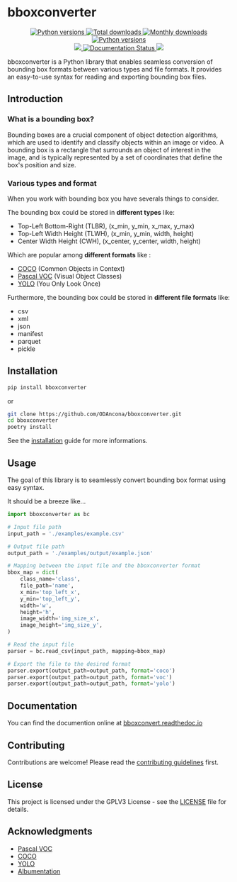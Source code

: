 # bboxconverter

<p align="center">
    <a href="https://pypi.org/project/bboxconverter">
        <img src="https://img.shields.io/pypi/v/bboxconverter?color=blue" alt="Python versions">
    </a>
    <a href="https://pepy.tech/project/bboxconverter">
        <img src="https://pepy.tech/badge/bboxconverter" alt="Total downloads">
    </a>
    <a href="https://pypi.org/project/bboxconverter">
        <img src="https://img.shields.io/pypi/dm/bboxconverter?color=blue" alt="Monthly downloads">
    </a>
    <a href="https://pypi.org/project/bboxconverter">
        <img src="https://img.shields.io/pypi/pyversions/bboxconverter" alt="Python versions">
    </a>
    </br>
    <a href='https://github.com/ODAncona/bboxconverter/actions/workflows/ci.yml'>
        <img src='https://github.com/ODAncona/bboxconverter/actions/workflows/ci.yml/badge.svg'
    </a>
    <a href='https://bboxconverter.readthedocs.io/en/latest/?badge=latest'>
        <img src='https://readthedocs.org/projects/bboxconverter/badge/?version=latest' alt='Documentation Status' />
    </a>
    <a href="https://codecov.io/gh/ODAncona/bboxconverter" > 
        <img src="https://codecov.io/gh/ODAncona/bboxconverter/branch/main/graph/badge.svg?token=BXGO9JZYWM"/> 
    </a>
</p>

bboxconverter is a Python library that enables seamless conversion of bounding box formats between various types and file formats. It provides an easy-to-use syntax for reading and exporting bounding box files.
    
## Introduction

### What is a bounding box?

Bounding boxes are a crucial component of object detection algorithms, which are used to identify and classify objects within an image or video. A bounding box is a rectangle that surrounds an object of interest in the image, and is typically represented by a set of coordinates that define the box's position and size.

### Various types and format

When you work with bounding box you have severals things to consider.

The bounding box could be stored in **different types** like:

- Top-Left Bottom-Right (TLBR), (x_min, y_min, x_max, y_max)
- Top-Left Width Height (TLWH), (x_min, y_min, width, height)
- Center Width Height (CWH), (x_center, y_center, width, height)

Which are popular among **different formats** like :

- [COCO]((http://cocodataset.org/)) (Common Objects in Context)
- [Pascal VOC]((http://host.robots.ox.ac.uk/pascal/VOC/)) (Visual Object Classes)
- [YOLO](https://albumentations.ai/docs/getting_started/bounding_boxes_augmentation/#yolo) (You Only Look Once)

Furthermore, the bounding box could be stored in **different file formats** like:

- csv
- xml
- json
- manifest
- parquet
- pickle

## Installation

```bash
pip install bboxconverter
```

or

```bash
git clone https://github.com/ODAncona/bboxconverter.git
cd bboxconverter
poetry install
```

See the [installation](./docs/guides/installation.md) guide for more informations.

## Usage

The goal of this library is to seamlessly convert bounding box format using easy syntax.

It should be a breeze like...

```python
import bboxconverter as bc

# Input file path
input_path = './examples/example.csv'

# Output file path
output_path = './examples/output/example.json'

# Mapping between the input file and the bboxconverter format
bbox_map = dict(
    class_name='class',
    file_path='name',
    x_min='top_left_x',
    y_min='top_left_y',
    width='w',
    height='h',
    image_width='img_size_x',
    image_height='img_size_y',
)

# Read the input file
parser = bc.read_csv(input_path, mapping=bbox_map)

# Export the file to the desired format
parser.export(output_path=output_path, format='coco')
parser.export(output_path=output_path, format='voc')
parser.export(output_path=output_path, format='yolo')
```

## Documentation

You can find the documention online at [bboxconvert.readthedoc.io](https://bboxconverter.readthedocs.io/en/latest/index.html)

## Contributing

Contributions are welcome! Please read the [contributing guidelines](https://github.com/ODAncona/bboxconverter/blob/main/CONTRIBUTING.md) first.

## License

This project is licensed under the GPLV3 License - see the [LICENSE](https://github.com/ODAncona/bboxconverter/blob/main/LICENSE) file for details.

## Acknowledgments

- [Pascal VOC](http://host.robots.ox.ac.uk/pascal/VOC/)
- [COCO](http://cocodataset.org/#home)
- [YOLO](https://pjreddie.com/darknet/yolo/)
- [Albumentation](https://albumentations.ai/)
